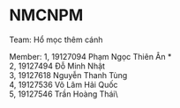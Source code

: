 # NMCNPM
Team: Hổ mọc thêm cánh

Member:
1, 19127094	Phạm Ngọc Thiên Ân      *\
2, 19127494	Đỗ Minh Nhật\
3, 19127618	Nguyễn Thanh Tùng\
4, 19127536	Võ Lâm Hải Quốc\
5, 19127546	Trần Hoàng Thái\
